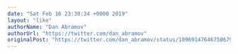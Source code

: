 ```yaml
---
date: "Sat Feb 16 23:30:34 +0000 2019"
layout: "like"
authorName: "Dan Abramov"
authorUrl: "https://twitter.com/dan_abramov"
originalPost: "https://twitter.com/dan_abramov/status/1096914764675067904"
---
```

